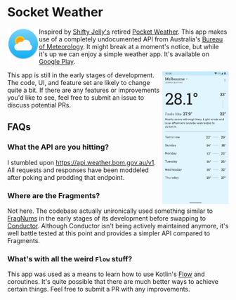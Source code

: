 # Socket Weather

<img src="app/src/main/res/mipmap-xxxhdpi/ic_launcher_round.png" title="Launcher icon" align="left" width="72" height="72">

Inspired by [Shifty Jelly's](https://blog.shiftyjelly.com/) retired
[Pocket Weather](https://blog.shiftyjelly.com/2018/08/31/everything-that-begins-must-also-end/). This app makes use of
a completely undocumented API from Australia's [Bureau of Meteorology](https://weather.bom.gov.au). It might break
at a moment's notice, but while it's up we can enjoy a simple weather app. It's available on [Google Play](https://play.google.com/store/apps/details?id=codes.chrishorner.socketweather).

<img src="app/src/main/play/listings/en-AU/graphics/phone-screenshots/1.png" width="30%" align="right">

This app is still in the early stages of development. The code, UI, and feature set are likely to change quite a bit. If there are any features or improvements you'd like to see, feel free to submit an issue to discuss potential PRs.

## FAQs

### What the API are you hitting?

I stumbled upon https://api.weather.bom.gov.au/v1. All requests and responses have been moddeled after poking and prodding that endpoint.

### Where are the Fragments?

Not here. The codebase actually unironically used something similar to [FragNums](https://github.com/pyricau/fragnums) in the early stages of its development before swapping to [Conductor](https://github.com/bluelinelabs/Conductor). Although Conductor isn't being actively maintained anymore, it's well battle tested at this point and provides a simpler API compared to Fragments.

### What's with all the weird `Flow` stuff?

This app was used as a means to learn how to use Kotlin's [Flow](https://kotlinlang.org/docs/reference/coroutines/flow.html) and coroutines. It's quite possible that there are much better ways to achieve certain things. Feel free to submit a PR with any improvements.
